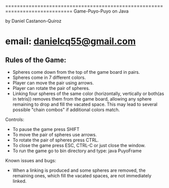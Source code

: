 
=============================================================================
Game-Puyo-Puyo on Java

by Daniel Castanon-Quiroz

email: danielcq55@gmail.com
=============================================================================

Rules of the Game: 
---------------

* Spheres come down from the top of the game board in pairs. 
* Spheres come in  7 different colors.
* Player can move the pair using arrows.
* Player can rotate the pair of spheres.
* Linking four spheres of the same color (horizontally, vertically or both(as in tetris)) removes them from the game board, allowing any sphere remaining to drop and fill the vacated space. 
This may lead to several possible "chain combos" if additional colors match. 

Controls:

*  To pause the game press SHIFT
*  To move the pair of spheres use arrows.
*  To rotate the pair of spheres press CTRL.
*  To close the game press ESC, CTRL-C or just close the window.
*  To run the game go to bin directory and type: java PuyoFrame

Known issues and bugs:


* When a linking is produced and some spheres are removed, the remaining ones, which fill the vacated spaces, are not immediately linked.
 
